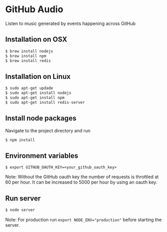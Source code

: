 GitHub Audio
============

Listen to music generated by events happening across GitHub


Installation on OSX
-------------------

```bash
$ brew install nodejs
$ brew install npm
$ brew install redis
```

Installation on Linux
---------------------

```bash
$ sudo apt-get updade
$ sudo apt-get install nodejs
$ sudo apt-get install npm
$ sudo apt-get install redis-server
```

Install node packages
---------------------

Navigate to the project directory and run

```bash
$ npm install
```

Environment variables
---------------------

```
$ export GITHUB_OAUTH_KEY=<your_github_oauth_key>
```

Note: Without the GitHub oauth key the number of requests is throttled at 60 per hour. It can be increased to 5000 per hour by using an oauth key.

Run server
----------

```bash
$ node server
```

Note: For production run `export NODE_ENV="production"` before starting the server.
